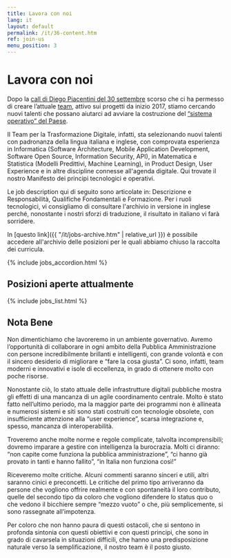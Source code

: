 ```yaml
---
title: Lavora con noi
lang: it
layout: default
permalink: /it/36-content.htm
ref: join-us
menu_position: 3
---
```

# Lavora con noi

Dopo la [call di Diego Piacentini del 30 settembre](https://medium.com/team-per-la-trasformazione-digitale/da-seattle-a-roma-innovazione-cittadini-talenti-b176c3470d95) scorso che ci ha permesso di creare l’attuale [team](https://teamdigitale.governo.it/it/47-content.htm), attivo sui progetti da inizio 2017, stiamo cercando nuovi talenti che possano aiutarci ad avviare la costruzione del [“sistema operativo” del Paese](https://medium.com/team-per-la-trasformazione-digitale/nuovo-sistema-operativo-paese-competenze-tecnologiche-programmi-be0d71b3f84b). 

Il Team per la Trasformazione Digitale, infatti, sta selezionando nuovi talenti con padronanza della lingua italiana e inglese, con comprovata esperienza in Informatica (Software Architecture, Mobile Application Development, Software Open Source, Information Security, API), in Matematica e Statistica (Modelli Predittivi, Machine Learning), in Product Design, User Experience e in altre discipline connesse all'agenda digitale.
Qui trovate il nostro Manifesto dei principi tecnologici e operativi.

Le job description qui di seguito sono articolate in: Descrizione e Responsabilità, Qualifiche Fondamentali e Formazione. Per i ruoli tecnologici, vi consigliamo di consultare l'archivio in versione in inglese perché, nonostante i nostri sforzi di traduzione, il risultato in italiano vi farà sorridere.

In [questo link]({{ "/it/jobs-archive.htm" | relative_url }})  è possibile accedere all'archivio delle posizioni per le quali abbiamo chiuso la raccolta dei curricula. 

{% include jobs_accordion.html %}

## Posizioni aperte attualmente

{% include jobs_list.html %}

<a name="notabene"></a>
## Nota Bene

Non dimentichiamo che lavoreremo in un ambiente governativo. Avremo l’opportunità di collaborare  in ogni ambito della Pubblica Amministrazione con persone incredibilmente brillanti e intelligenti, con grande volontà e con il sincero desiderio di migliorare e “fare la cosa giusta”. Ci sono, infatti, team moderni e innovativi e isole di eccellenza, in grado di ottenere molto con poche risorse.

Nonostante ciò, lo stato attuale delle infrastrutture digitali pubbliche mostra gli effetti di una mancanza di un agile coordinamento centrale. Molto è stato fatto nell’ultimo periodo, ma la maggior parte dei programmi non è allineata e numerosi sistemi e siti sono stati costruiti con tecnologie obsolete, con insufficiente attenzione alla “user experience”, scarsa integrazione e, spesso, mancanza di interoperabilità.

Troveremo anche molte norme e regole complicate, talvolta incomprensibili; dovremo imparare a gestire con intelligenza la burocrazia. Molti ci diranno: “non capite come funziona la pubblica amministrazione”, “ci hanno già provato in tanti e hanno fallito”, “in Italia non funziona così!”

Riceveremo molte critiche. Alcuni commenti saranno sinceri e utili, altri saranno cinici e preconcetti. Le critiche del primo tipo arriveranno da persone che vogliono offrire realmente e con spontaneità il loro contributo, quelle del secondo tipo da coloro che vogliono difendere lo status quo o che vedono il bicchiere sempre “mezzo vuoto” o che, più semplicemente, si sono rassegnate all’impotenza.

Per coloro che non hanno paura di questi ostacoli, che si sentono in profonda sintonia con questi obiettivi e con questi principi, che sono in grado di cavarsela in situazioni difficili, che hanno una predisposizione naturale verso la semplificazione, il nostro team è il posto giusto.


